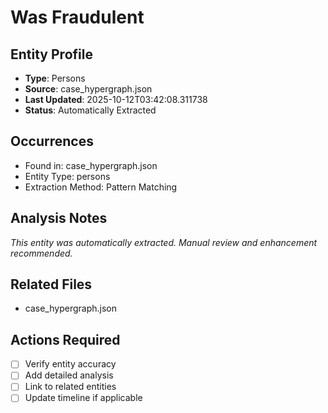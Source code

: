 # Was Fraudulent

## Entity Profile
- **Type**: Persons
- **Source**: case_hypergraph.json
- **Last Updated**: 2025-10-12T03:42:08.311738
- **Status**: Automatically Extracted

## Occurrences
- Found in: case_hypergraph.json
- Entity Type: persons
- Extraction Method: Pattern Matching

## Analysis Notes
*This entity was automatically extracted. Manual review and enhancement recommended.*

## Related Files
- case_hypergraph.json

## Actions Required
- [ ] Verify entity accuracy
- [ ] Add detailed analysis
- [ ] Link to related entities
- [ ] Update timeline if applicable
